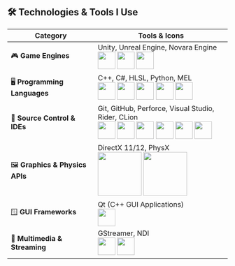 ## 🛠️ Technologies & Tools I Use

| Category | Tools & Icons |
|----------|----------------|
| 🎮 **Game Engines** | Unity, Unreal Engine, Novara Engine <br> <a href="https://unity.com/" target="_blank"><img src="https://raw.githubusercontent.com/marwin1991/profile-technology-icons/refs/heads/main/icons/unity.png" width="40"/></a> <a href="https://unrealengine.com/" target="_blank"><img src="https://raw.githubusercontent.com/marwin1991/profile-technology-icons/refs/heads/main/icons/unreal_engine.png" width="40"/></a> <a href="https://github.com/realdcoutinho/Novara-Engine" target="_blank"><img src="https://private-user-images.githubusercontent.com/95390453/427767533-1abc67da-a420-488d-920a-dbb4683bfeb9.png" width="40"/></a> |
| 🖥️ **Programming Languages** | C++, C#, HLSL, Python, MEL <br> <a href="https://cplusplus.com/" target="_blank"><img src="https://raw.githubusercontent.com/marwin1991/profile-technology-icons/refs/heads/main/icons/c++.png" width="40"/></a> <a href="https://dotnet.microsoft.com/en-us/languages/csharp" target="_blank"><img src="https://raw.githubusercontent.com/marwin1991/profile-technology-icons/refs/heads/main/icons/c%23.png" width="40"/></a> <a href="https://learn.microsoft.com/en-us/windows/win32/direct3dhlsl/dx-graphics-hlsl" target="_blank"><img src="https://devblogs.microsoft.com/directx/wp-content/uploads/sites/42/2022/10/MicrosoftTeams-image.jpg" width="40"/></a> <a href="https://www.python.org/" target="_blank"><img src="https://raw.githubusercontent.com/marwin1991/profile-technology-icons/refs/heads/main/icons/python.png" width="40"/></a> <a href="https://help.autodesk.com/view/MAYAUL/2025/ENU/?guid=GUID-60178D44-9990-45B4-8B43-9429D54DF70E" target="_blank"><img src="https://sator-imaging.gallerycdn.vsassets.io/extensions/sator-imaging/mel/0.1.2/1515967356068/Microsoft.VisualStudio.Services.Icons.Default" width="40"/></a> |
| 🔧 **Source Control & IDEs** | Git, GitHub, Perforce, Visual Studio, Rider, CLion <br> <a href="https://git-scm.com/" target="_blank"><img src="https://raw.githubusercontent.com/marwin1991/profile-technology-icons/refs/heads/main/icons/git.png" width="40"/></a> <a href="https://github.com/" target="_blank"><img src="https://raw.githubusercontent.com/marwin1991/profile-technology-icons/refs/heads/main/icons/github.png" width="40"/></a> <a href="https://www.perforce.com/products/helix-core" target="_blank"><img src="https://avatars.githubusercontent.com/u/29477654?s=400&v=4" width="40"/></a> <a href="https://visualstudio.microsoft.com/" target="_blank"><img src="https://upload.wikimedia.org/wikipedia/commons/2/2c/Visual_Studio_Icon_2022.svg" width="40"/></a> <a href="https://www.jetbrains.com/rider/" target="_blank"><img src="https://www.jetbrains.com/guide/assets/logo-135a4cec.png" width="40"/></a> <a href="https://www.jetbrains.com/clion/" target="_blank"><img src="https://encrypted-tbn0.gstatic.com/images?q=tbn:ANd9GcSaka7lSSotMEKd0YG8hwLJmCa1Ic2BwCLnVw&s" width="40"/></a> |
| 🖼️ **Graphics & Physics APIs** | DirectX 11/12, PhysX <br> <a href="https://learn.microsoft.com/en-us/windows/win32/getting-started-with-directx-graphics" target="_blank"><img src="https://upload.wikimedia.org/wikipedia/commons/7/7f/Microsoft-DirectX-Logo-wordmark.svg" width="100"/></a> <a href="https://www.nvidia.com/en-us/drivers/physx/" target="_blank"><img src="https://developer-blogs.nvidia.com/wp-content/uploads/2018/12/PhysX.png" width="100"/></a> |
| 🪟 **GUI Frameworks** | Qt (C++ GUI Applications) <br> <a href="https://www.qt.io/" target="_blank"><img src="https://raw.githubusercontent.com/marwin1991/profile-technology-icons/refs/heads/main/icons/qt.png" width="40"/></a> |
| 🎥 **Multimedia & Streaming** | GStreamer, NDI <br> <a href="https://gstreamer.freedesktop.org/" target="_blank"><img src="https://avatars.githubusercontent.com/u/14967102?s=200&v=4" width="40"/></a> <a href="https://ndi.video/" target="_blank"><img src="https://www.vset3d.com/wp-content/uploads/2023/01/cropped-NDI-ICON-LAUNCHER-2.png" width="40"/></a> |
